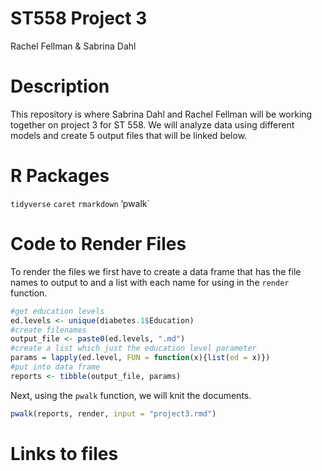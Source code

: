 ST558 Project 3
================
Rachel Fellman & Sabrina Dahl

# Description

This repository is where Sabrina Dahl and Rachel Fellman will be working
together on project 3 for ST 558. We will analyze data using different
models and create 5 output files that will be linked below.

# R Packages

`tidyverse` `caret` `rmarkdown` ’pwalk\`

# Code to Render Files

To render the files we first have to create a data frame that has the
file names to output to and a list with each name for using in the
`render` function.

``` r
#get education levels
ed.levels <- unique(diabetes.1$Education)
#create filenames
output_file <- paste0(ed.levels, ".md")
#create a list which just the education level parameter
params = lapply(ed.level, FUN = function(x){list(ed = x)})
#put into data frame
reports <- tibble(output_file, params)
```

Next, using the `pwalk` function, we will knit the documents.

``` r
pwalk(reports, render, input = "project3.rmd")
```

# Links to files
